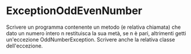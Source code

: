 # ExceptionOddEvenNumber
Scrivere un programma contenente un metodo (e relativa chiamata) che dato un numero intero n restituisca la sua metà, se n è pari, altrimenti getti un'eccezione OddNumberException. Scrivere anche la relativa classe dell'eccezione.

